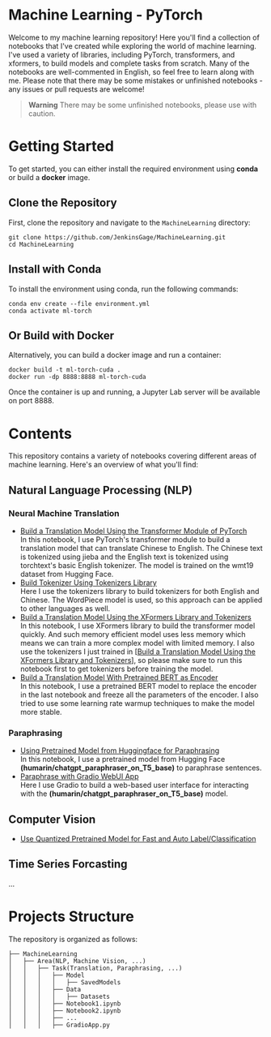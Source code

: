 # Machine Learning - PyTorch
Welcome to my machine learning repository! Here you'll find a collection of notebooks that I've created while exploring the world of machine learning. I've used a variety of libraries, including PyTorch, transformers, and xformers, to build models and complete tasks from scratch. Many of the notebooks are well-commented in English, so feel free to learn along with me. Please note that there may be some mistakes or unfinished notebooks - any issues or pull requests are welcome!
> **Warning** There may be some unfinished notebooks, please use with caution.

# Getting Started
To get started, you can either install the required environment using **conda** or build a **docker** image.<br>
## Clone the Repository
First, clone the repository and navigate to the ```MachineLearning``` directory:
```
git clone https://github.com/JenkinsGage/MachineLearning.git
cd MachineLearning
```
## Install with Conda
To install the environment using conda, run the following commands:
```
conda env create --file environment.yml
conda activate ml-torch
```
## Or Build with Docker
Alternatively, you can build a docker image and run a container:
```
docker build -t ml-torch-cuda .
docker run -dp 8888:8888 ml-torch-cuda
```
Once the container is up and running, a Jupyter Lab server will be available on port 8888.

# Contents
This repository contains a variety of notebooks covering different areas of machine learning. Here's an overview of what you'll find:
## Natural Language Processing (NLP)
### Neural Machine Translation
- [Build a Translation Model Using the Transformer Module of PyTorch](./NLP/Translation/TranslationModelUsingTransformerModuleFromScratch.IPYNB)<br>
In this notebook, I use PyTorch's transformer module to build a translation model that can translate Chinese to English. The Chinese text is tokenized using jieba and the English text is tokenized using torchtext's basic English tokenizer. The model is trained on the wmt19 dataset from Hugging Face.
- [Build Tokenizer Using Tokenizers Library](./NLP/Preprocessing/BuildWordPieceTokenizerUsingTokenizersLibrary.IPYNB)<br>
Here I use the tokenizers library to build tokenizers for both English and Chinese. The WordPiece model is used, so this approach can be applied to other languages as well.
- [Build a Translation Model Using the XFormers Library and Tokenizers](./NLP/Translation/TranslationModelUsingXFormersAndTokenizers.IPYNB)<br>
In this notebook, I use XFormers library to build the transformer model quickly. And such memory efficient model uses less memory which means we can train a more complex model with limited memory. I also use the tokenizers I just trained in [[Build a Translation Model Using the XFormers Library and Tokenizers](./NLP/Translation/TranslationModelUsingXFormersAndTokenizers.IPYNB)], so please make sure to run this notebook first to get tokenizers before training the model.
- [Build a Translation Model With Pretrained BERT as Encoder](./NLP/Translation/TranslationModelUsingBERT.IPYNB)<br>
In this notebook, I use a pretrained BERT model to replace the encoder in the last notebook and freeze all the parameters of the encoder. I also tried to use some learning rate warmup techniques to make the model more stable.
### Paraphrasing
- [Using Pretrained Model from Huggingface for Paraphrasing](./NLP/Paraphrasing/UsingPretrainedModelFromHuggingfaceForParaphrasing.IPYNB)<br>
In this notebook, I use a pretrained model from Hugging Face **(humarin/chatgpt_paraphraser_on_T5_base)** to paraphrase sentences.
- [Paraphrase with Gradio WebUI App](./NLP/Paraphrasing/GradioApp.py)<br>
Here I use Gradio to build a web-based user interface for interacting with the **(humarin/chatgpt_paraphraser_on_T5_base)** model.
## Computer Vision
- [Use Quantized Pretrained Model for Fast and Auto Label/Classification](./ComputerVision/AutoLabel/AutoLabelWithQuantPretrainedModel.IPYNB)<br>
## Time Series Forcasting
...
# Projects Structure
The repository is organized as follows:
```
├── MachineLearning
│   ├── Area(NLP, Machine Vision, ...)
│   │   ├── Task(Translation, Paraphrasing, ...)
│   │   │   ├── Model
│   │   │   │   ├── SavedModels
│   │   │   ├── Data
│   │   │   │   ├── Datasets
│   │   │   ├── Notebook1.ipynb
│   │   │   ├── Notebook2.ipynb
│   │   │   ├── ...
│   │   │   ├── GradioApp.py
```